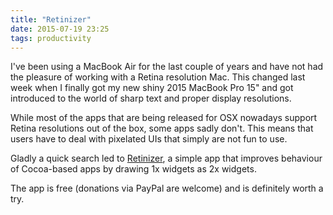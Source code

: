 ```yaml
---
title: "Retinizer"
date: 2015-07-19 23:25
tags: productivity
---
```

I've been using a MacBook Air for the last couple of years and have not had the pleasure of working with a Retina resolution Mac. This changed last week when I finally got my new shiny 2015 MacBook Pro 15" and got introduced to the world of sharp text and proper display resolutions.

<!-- more -->

While most of the apps that are being released for OSX nowadays support Retina resolutions out of the box, some apps sadly don't. This means that users have to deal with pixelated UIs that simply are not fun to use.

Gladly a quick search led to [Retinizer](http://retinizer.mikelpr.com/), a simple app that improves behaviour of Cocoa-based apps by drawing 1x widgets as 2x widgets.

The app is free (donations via PayPal are welcome) and is definitely worth a try.
